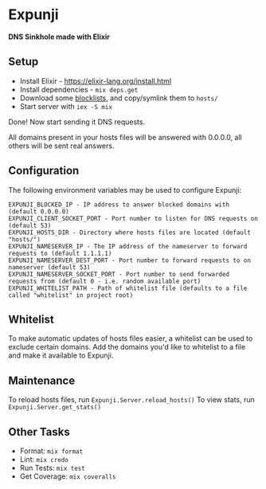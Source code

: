 # Expunji

**DNS Sinkhole made with Elixir**

## Setup
* Install Elixir - https://elixir-lang.org/install.html
* Install dependencies - `mix deps.get`
* Download some [blocklists](https://github.com/topics/blocklist), and copy/symlink them to `hosts/`
* Start server with `iex -S mix`

Done! Now start sending it DNS requests.

All domains present in your hosts files will be answered with 0.0.0.0, all others will be sent real answers.

## Configuration
The following environment variables may be used to configure Expunji:
```
EXPUNJI_BLOCKED_IP - IP address to answer blocked domains with (default 0.0.0.0)
EXPUNJI_CLIENT_SOCKET_PORT - Port number to listen for DNS requests on (default 53)
EXPUNJI_HOSTS_DIR - Directory where hosts files are located (default "hosts/")
EXPUNJI_NAMESERVER_IP - The IP address of the nameserver to forward requests to (default 1.1.1.1)
EXPUNJI_NAMESERVER_DEST_PORT - Port number to forward requests to on nameserver (default 53)
EXPUNJI_NAMESERVER_SOCKET_PORT - Port number to send forwarded requests from (default 0 - i.e. random available port)
EXPUNJI_WHITELIST_PATH - Path of whitelist file (defaults to a file called "whitelist" in project root)
```

## Whitelist
To make automatic updates of hosts files easier, a whitelist can be used to exclude certain domains.
Add the domains you'd like to whitelist to a file and make it available to Expunji.

## Maintenance
To reload hosts files, run `Expunji.Server.reload_hosts()`
To view stats, run `Expunji.Server.get_stats()`

## Other Tasks
* Format: `mix format`
* Lint: `mix credo`
* Run Tests: `mix test`
* Get Coverage: `mix coveralls`
